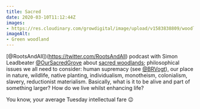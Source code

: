 ```yaml
---
title: Sacred
date: 2020-03-10T11:12:44Z
images:
- https://res.cloudinary.com/growdigital/image/upload/v1583838809/woodland-7nlOpIPPrpY.jpg
imageAlt:
- Green woodland
---
```


[@RootsAndAll])(https://twitter.com/RootsAndAll) podcast with Simon Leadbeater [@OurSacredGrove](https://twitter.com/OurSacredGrove) about [sacred woodlands](https://rootsandall.co.uk/portfolio-item/episode-50-sacred-woodlands-with-simon-leadbeater/); philosophical issues we all need to consider: human supremacy (see [@BRVogt](https://twitter.com/brvogt)), our place in nature, wildlife, native planting, individualism, monotheism, colonialism, slavery, reductionist materialism. Basically, what is it to be alive and part of something larger? How do we live whilst enhancing life? 

You know, your average Tuesday intellectual fare 😉
